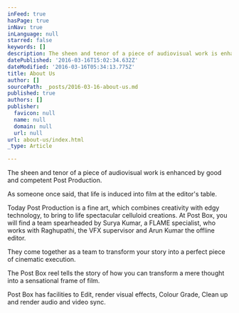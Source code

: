 ```yaml
---
inFeed: true
hasPage: true
inNav: true
inLanguage: null
starred: false
keywords: []
description: The sheen and tenor of a piece of audiovisual work is enhanced by good and competent Post Production.
datePublished: '2016-03-16T15:02:34.632Z'
dateModified: '2016-03-16T05:34:13.775Z'
title: About Us
author: []
sourcePath: _posts/2016-03-16-about-us.md
published: true
authors: []
publisher:
  favicon: null
  name: null
  domain: null
  url: null
url: about-us/index.html
_type: Article

---
```

The sheen and tenor of a piece of audiovisual work is enhanced by good and competent Post Production.

As someone once said, that life is induced into film at the editor's table.

Today Post Production is a fine art, which combines creativity with edgy technology, to bring to life spectacular celluloid creations. At Post Box, you will find a team spearheaded by Surya Kumar,  a FLAME specialist, who works with Raghupathi, the VFX supervisor and Arun Kumar the offline editor.

They come together as a team to transform your story into a perfect piece of cinematic execution.

The Post Box reel tells the story of how you can transform a mere thought into a sensational frame of film.

Post Box has facilities to Edit, render visual effects, Colour Grade, Clean up and render audio and video sync.